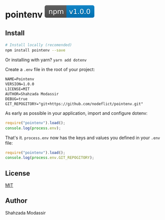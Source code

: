# pointenv ![npm version](npm-v1.0.0-blue.svg)

## Install
```bash
# Install locally (recomended)
npm install pointenv --save
```
Or installing with yarn? `yarn add dotenv`

Create a `.env` file in the root of your project:

```dosini
NAME=Pointenv
VERSION=1.0.0
LICENSE=MIT
AUTHOR=Shahzada Modassir
DEBUG=true
GIT_REPOGITORY="git+https://github.com/nodeflict/pointenv.git"
```
As early as possible in your application, import and configure dotenv:
```js
require("pointenv").load();
console.log(process.env);
```

That's it. `process.env` now has the keys and values you defined in your `.env` file:
```js
require("pointenv").load();
console.log(process.env.GIT_REPOGITORY);
```

## License
[MIT](https://github.com/nodeflict/pointenv/blob/main/LICENSE)

## Author
Shahzada Modassir